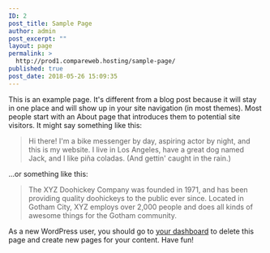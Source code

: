 ```yaml
---
ID: 2
post_title: Sample Page
author: admin
post_excerpt: ""
layout: page
permalink: >
  http://prod1.compareweb.hosting/sample-page/
published: true
post_date: 2018-05-26 15:09:35
---
```

This is an example page. It's different from a blog post because it will stay in one place and will show up in your site navigation (in most themes). Most people start with an About page that introduces them to potential site visitors. It might say something like this:

<blockquote>Hi there! I'm a bike messenger by day, aspiring actor by night, and this is my website. I live in Los Angeles, have a great dog named Jack, and I like pi&#241;a coladas. (And gettin' caught in the rain.)</blockquote>

...or something like this:

<blockquote>The XYZ Doohickey Company was founded in 1971, and has been providing quality doohickeys to the public ever since. Located in Gotham City, XYZ employs over 2,000 people and does all kinds of awesome things for the Gotham community.</blockquote>

As a new WordPress user, you should go to <a href="http://prod1.compareweb.hosting/wp-admin/">your dashboard</a> to delete this page and create new pages for your content. Have fun!